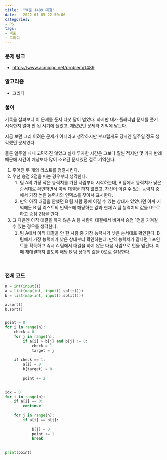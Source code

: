 ```yaml
---
title:  "백준 1489 대결"
date:   2022-01-05 22:50:00
categories:
- PS
tags:
- 백준
- 그리디
---
```


### 문제 링크
* <https://www.acmicpc.net/problem/1489>

### 알고리즘
* 그리디


### 풀이

기록을 살펴보니 이 문제를 푼지 다섯 달이 넘었다. 하지만 내가 플래티넘 문제를 풀기 시작한지 얼마 안 된 시기에 풀었고, 재밌었던 문제라 기억에 남는다.

지금 보면 그리 어려운 문제가 아니라고 생각하지만 부끄럽게도 당시엔 일주일 정도 생각했던 문제였다.

물론 일주일 내내 고민하진 않았고 실제 투자한 시간은 그보다 훨씬 적지만 몇 가지 반례 때문에 시간이 예상보다 많이 소요된 문제였던 걸로 기억한다. <br/>




1. 주어진 두 개의 리스트를 정렬시킨다.  <br/>
2. 우선 승점 2점을 따는 경우부터 생각한다.
    1. 팀 A의 가장 작은 능력치를 가진 사람부터 시작하는데, B 팀에서 능력치가 낮은 순서대로 확인하면서 아직 대결을 하지 않았고, 자신이 이길 수 있는 능력치 중에서 가장 높은 능력치의
       인덱스를 찾아서 표시한다.
    2. 만약 아직 대결을 안했던 B 팀 사람 중에 이길 수 있는 상대가 있었다면 아까 기억해둔 B 팀 리스트의 인덱스에 해당하는 값과 현재 A 팀 능력치의 값을 0으로 하고 승점 2점을 딴다.<br/>
3. 그 다음엔 아직 대결을 하지 않은 A 팀 사람이 대결에서 비겨서 승점 1점을 가져갈 수 있는 경우를 생각한다.
    1. 팀 A에서 아직 대결을 안 한 사람 중 가장 능력치가 낮은 순서대로 확인한다. B 팀에서 가장 능력치가 낮은 상대부터 확인하는데, 만약 능력치가 같다면 1 포인트를 획득하고 즉시
       A 팀에서 대결을 하지 않은 다음 사람으로 턴을 넘긴다. 이때 재대결하지 않도록 해당 B 팀 상대의 값을 0으로 설정한다.
       
       
<br/>


### 전체 코드
```python
n = int(input())
a = list(map(int, input().split()))
b = list(map(int, input().split()))

a.sort()
b.sort()


point = 0
for i in range(n):
    check = 0
    for j in range(n):
        if a[i] > b[j] and b[j] != 0:
            check = 1
            target = j
            
    if check == 1:
        a[i] = 0
        b[target] = 0
        
        point += 2
            

idx = 0                    
for i in range(n):
    if a[i] == 0:
        continue
    
    for j in range(n):
        if a[i] == b[j]:
            
            b[j] = 0
            point += 1
            break
        
            
print(point)                
```
